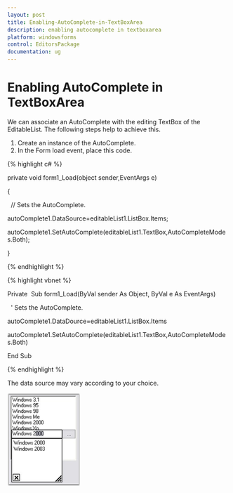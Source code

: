 ```yaml
---
layout: post
title: Enabling-AutoComplete-in-TextBoxArea
description: enabling autocomplete in textboxarea
platform: windowsforms
control: EditorsPackage
documentation: ug
---
```


# Enabling AutoComplete in TextBoxArea

We can associate an AutoComplete with the editing TextBox of the EditableList. The following steps help to achieve this.

1. Create an instance of the AutoComplete.
2.  In the Form load event, place this code.

{% highlight c# %}



private void form1_Load(object sender,EventArgs e)

{

  // Sets the AutoComplete.

autoComplete1.DataSource=editableList1.ListBox.Items;

autoComplete1.SetAutoComplete(editableList1.TextBox,AutoCompleteModes.Both);

}

{% endhighlight %}

{% highlight vbnet %}



Private  Sub form1_Load(ByVal sender As Object, ByVal e As EventArgs)

  ' Sets the AutoComplete.

autoComplete1.DataDource=editableList1.ListBox.Items

autoComplete1.SetAutoComplete(editableList1.TextBox,AutoCompleteModes.Both)

End Sub

{% endhighlight %}

The data source may vary according to your choice.

![](Enabling-AutoComplete-in-TextBoxArea_images/Enabling-AutoComplete-in-TextBoxArea_img1.png)



